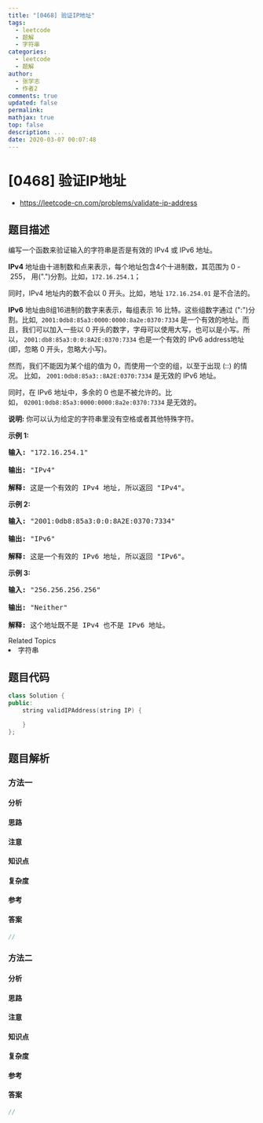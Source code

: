 ```yaml
---
title: "[0468] 验证IP地址"
tags:
  - leetcode
  - 题解
  - 字符串
categories:
  - leetcode
  - 题解
author:
  - 张学志
  - 作者2
comments: true
updated: false
permalink:
mathjax: true
top: false
description: ...
date: 2020-03-07 00:07:48
---
```



# [0468] 验证IP地址
* https://leetcode-cn.com/problems/validate-ip-address


## 题目描述

<p>编写一个函数来验证输入的字符串是否是有效的 IPv4 或&nbsp;IPv6 地址。</p>

<p><strong>IPv4</strong>&nbsp;地址由十进制数和点来表示，每个地址包含4个十进制数，其范围为&nbsp;0 -&nbsp;255，&nbsp;用(&quot;.&quot;)分割。比如，<code>172.16.254.1</code>；</p>

<p>同时，IPv4 地址内的数不会以 0 开头。比如，地址&nbsp;<code>172.16.254.01</code> 是不合法的。</p>

<p><strong>IPv6</strong>&nbsp;地址由8组16进制的数字来表示，每组表示&nbsp;16 比特。这些组数字通过 (&quot;:&quot;)分割。比如,&nbsp;&nbsp;<code>2001:0db8:85a3:0000:0000:8a2e:0370:7334</code> 是一个有效的地址。而且，我们可以加入一些以 0 开头的数字，字母可以使用大写，也可以是小写。所以，&nbsp;<code>2001:db8:85a3:0:0:8A2E:0370:7334</code> 也是一个有效的 IPv6 address地址 (即，忽略 0 开头，忽略大小写)。</p>

<p>然而，我们不能因为某个组的值为 0，而使用一个空的组，以至于出现 (::) 的情况。&nbsp;比如，&nbsp;<code>2001:0db8:85a3::8A2E:0370:7334</code> 是无效的 IPv6 地址。</p>

<p>同时，在 IPv6 地址中，多余的 0 也是不被允许的。比如，&nbsp;<code>02001:0db8:85a3:0000:0000:8a2e:0370:7334</code> 是无效的。</p>

<p><strong>说明:</strong>&nbsp;你可以认为给定的字符串里没有空格或者其他特殊字符。</p>

<p><strong>示例 1:</strong></p>

<pre>
<strong>输入:</strong> &quot;172.16.254.1&quot;

<strong>输出:</strong> &quot;IPv4&quot;

<strong>解释:</strong> 这是一个有效的 IPv4 地址, 所以返回 &quot;IPv4&quot;。
</pre>

<p><strong>示例 2:</strong></p>

<pre>
<strong>输入:</strong> &quot;2001:0db8:85a3:0:0:8A2E:0370:7334&quot;

<strong>输出:</strong> &quot;IPv6&quot;

<strong>解释:</strong> 这是一个有效的 IPv6 地址, 所以返回 &quot;IPv6&quot;。
</pre>

<p><strong>示例 3:</strong></p>

<pre>
<strong>输入:</strong> &quot;256.256.256.256&quot;

<strong>输出:</strong> &quot;Neither&quot;

<strong>解释:</strong> 这个地址既不是 IPv4 也不是 IPv6 地址。
</pre>
<div><div>Related Topics</div><div><li>字符串</li></div></div>


## 题目代码

```cpp
class Solution {
public:
    string validIPAddress(string IP) {

    }
};
```


## 题目解析


### 方法一

#### 分析

#### 思路

#### 注意

#### 知识点

#### 复杂度

#### 参考

#### 答案

```cpp
//
```


### 方法二

#### 分析

#### 思路

#### 注意

#### 知识点

#### 复杂度

#### 参考

#### 答案

```cpp
//
```


